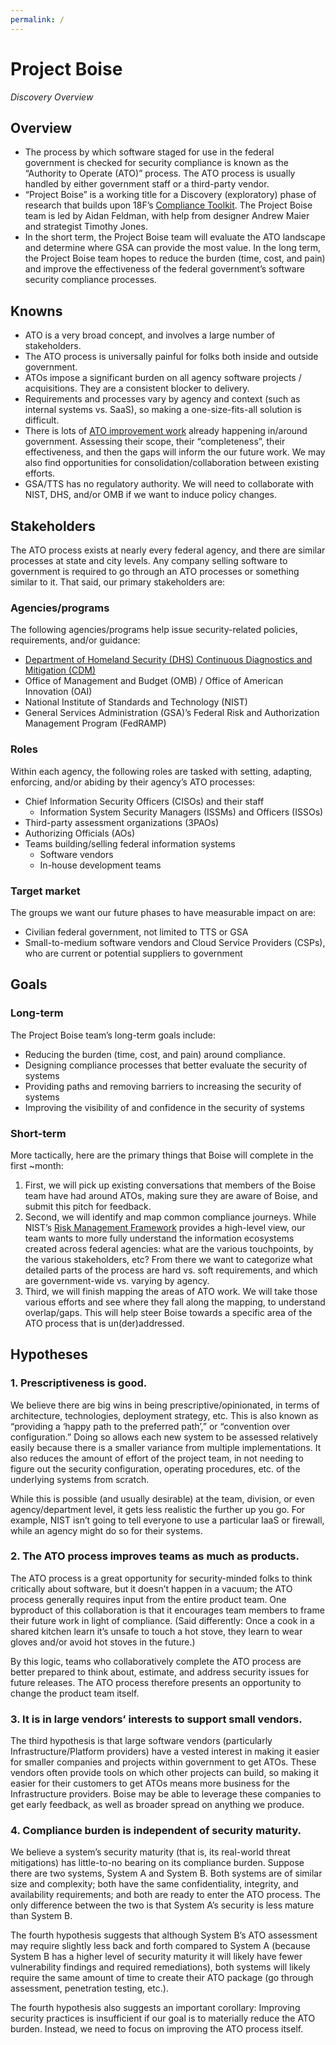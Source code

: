 ```yaml
---
permalink: /
---
```


# Project Boise

_Discovery Overview_

## Overview

- The process by which software staged for use in the federal government is checked for security compliance is known as the “Authority to Operate (ATO)” process. The ATO process is usually handled by either government staff or a third-party vendor.
- “Project Boise” is a working title for a Discovery (exploratory) phase of research that builds upon 18F’s [Compliance Toolkit](https://github.com/18F/compliance-toolkit). The Project Boise team is led by Aidan Feldman, with help from designer Andrew Maier and strategist Timothy Jones.
- In the short term, the Project Boise team will evaluate the ATO landscape and determine where GSA can provide the most value. In the long term, the Project Boise team hopes to reduce the burden (time, cost, and pain) and improve the effectiveness of the federal government’s software security compliance processes.

## Knowns

- ATO is a very broad concept, and involves a large number of stakeholders.  
- The ATO process is universally painful for folks both inside and outside government.
- ATOs impose a significant burden on all agency software projects / acquisitions. They are a consistent blocker to delivery.
- Requirements and processes vary by agency and context (such as internal systems vs. SaaS), so making a one-size-fits-all solution is difficult.
- There is lots of [ATO improvement work](areas/) already happening in/around government. Assessing their scope, their “completeness”, their effectiveness, and then the gaps will inform the our future work. We may also find opportunities for consolidation/collaboration between existing efforts.
- GSA/TTS has no regulatory authority. We will need to collaborate with NIST, DHS, and/or OMB if we want to induce policy changes.

## Stakeholders

The ATO process exists at nearly every federal agency, and there are similar processes at state and city levels. Any company selling software to government is required to go through an ATO processes or something similar to it. That said, our primary stakeholders are:

### Agencies/programs

The following agencies/programs help issue security-related policies, requirements, and/or guidance:

- [Department of Homeland Security (DHS) Continuous Diagnostics and Mitigation (CDM)](https://www.dhs.gov/cdm)
- Office of Management and Budget (OMB) / Office of American Innovation (OAI)
- National Institute of Standards and Technology (NIST)
- General Services Administration (GSA)’s Federal Risk and Authorization Management Program (FedRAMP)

### Roles

Within each agency, the following roles are tasked with setting, adapting, enforcing, and/or abiding by their agency’s ATO processes:

- Chief Information Security Officers (CISOs) and their staff
    - Information System Security Managers (ISSMs) and Officers (ISSOs)
- Third-party assessment organizations (3PAOs)
- Authorizing Officials (AOs)
- Teams building/selling federal information systems
    - Software vendors
    - In-house development teams

### Target market

The groups we want our future phases to have measurable impact on are:

- Civilian federal government, not limited to TTS or GSA
- Small-to-medium software vendors and Cloud Service Providers (CSPs), who are current or potential suppliers to government

## Goals

### Long-term

The Project Boise team’s long-term goals include:

- Reducing the burden (time, cost, and pain) around compliance.
- Designing compliance processes that better evaluate the security of systems
- Providing paths and removing barriers to increasing the security of systems
- Improving the visibility of and confidence in the security of systems

### Short-term

More tactically, here are the primary things that Boise will complete in the first ~month:

1. First, we will pick up existing conversations that members of the Boise team have had around ATOs, making sure they are aware of Boise, and submit this pitch for feedback.
1. Second, we will identify and map common compliance journeys. While NIST’s [Risk Management Framework](http://csrc.nist.gov/groups/SMA/fisma/framework.html) provides a high-level view, our team wants to more fully understand the information ecosystems created across federal agencies: what are the various touchpoints, by the various stakeholders, etc? From there we want to categorize what detailed parts of the process are hard vs. soft requirements, and which are government-wide vs. varying by agency.
1. Third, we will finish mapping the areas of ATO work. We will take those various efforts and see where they fall along the mapping, to understand overlap/gaps. This will help steer Boise towards a specific area of the ATO process that is un(der)addressed.

## Hypotheses

### 1. Prescriptiveness is good.

We believe there are big wins in being prescriptive/opinionated, in terms of architecture, technologies, deployment strategy, etc. This is also known as “providing a ‘happy path to the preferred path’,” or “convention over configuration.” Doing so allows each new system to be assessed relatively easily because there is a smaller variance from multiple implementations. It also reduces the amount of effort of the project team, in not needing to figure out the security configuration, operating procedures, etc. of the underlying systems from scratch.

While this is possible (and usually desirable) at the team, division, or even agency/department level, it gets less realistic the further up you go. For example, NIST isn’t going to tell everyone to use a particular IaaS or firewall, while an agency might do so for their systems.

### 2. The ATO process improves teams as much as products.

The ATO process is a great opportunity for security-minded folks to think critically about software, but it doesn’t happen in a vacuum; the ATO process generally requires input from the entire product team. One byproduct of this collaboration is that it encourages team members to frame their future work in light of compliance. (Said differently: Once a cook in a shared kitchen learn it’s unsafe to touch a hot stove, they learn to wear gloves and/or avoid hot stoves in the future.)

By this logic, teams who collaboratively complete the ATO process are better prepared to think about, estimate, and address security issues for future releases. The ATO process therefore presents an opportunity to change the product team itself.

### 3. It is in large vendors’ interests to support small vendors.

The third hypothesis is that large software vendors (particularly Infrastructure/Platform providers) have a vested interest in making it easier for smaller companies and projects within government to get ATOs. These vendors often provide tools on which other projects can build, so making it easier for their customers to get ATOs means more business for the Infrastructure providers. Boise may be able to leverage these companies to get early feedback, as well as broader spread on anything we produce.

### 4. Compliance burden is independent of security maturity.

We believe a system’s security maturity (that is, its real-world threat mitigations) has little-to-no bearing on its compliance burden. Suppose there are two systems, System A and System B. Both systems are of similar size and complexity; both have the same confidentiality, integrity, and availability requirements; and both are ready to enter the ATO process. The only difference between the two is that System A’s security is less mature than System B.

The fourth hypothesis suggests that although System B’s ATO assessment may require slightly less back and forth compared to System A (because System B has a higher level of security maturity it will likely have fewer vulnerability findings and required remediations), both systems will likely require the same amount of time to create their ATO package (go through assessment, penetration testing, etc.).

The fourth hypothesis also suggests an important corollary: Improving security practices is insufficient if our goal is to materially reduce the ATO burden. Instead, we need to focus on improving the ATO process itself.
